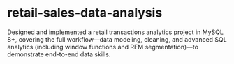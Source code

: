 # retail-sales-data-analysis
Designed and implemented a retail transactions analytics project in MySQL 8+, covering the full workflow—data modeling, cleaning, and advanced SQL analytics (including window functions and RFM segmentation)—to demonstrate end-to-end data skills.

